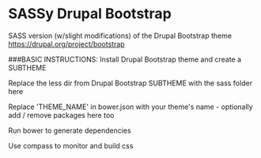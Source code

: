 SASSy Drupal Bootstrap
================

SASS version (w/slight modifications) of the Drupal Bootstrap theme
https://drupal.org/project/bootstrap

###BASIC INSTRUCTIONS:
Install Drupal Bootstrap theme and create a SUBTHEME

Replace the less dir from Drupal Bootstrap SUBTHEME with the sass folder here

Replace 'THEME_NAME' in bower.json with your theme's name - optionally add / remove packages here too

Run bower to generate dependencies

Use compass to monitor and build css